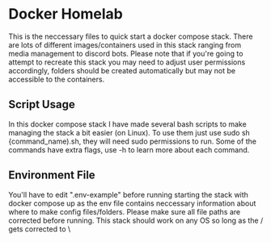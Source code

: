 # Docker Homelab
This is the neccessary files to quick start a docker compose stack. There are lots of different images/containers used in this stack ranging from media management to discord bots.
Please note that if you're going to attempt to recreate this stack you may need to adjust user permissions accordingly, folders should be created automatically but may not be accessible to the containers.

## Script Usage
In this docker compose stack I have made several bash scripts to make managing the stack a bit easier (on Linux). To use them just use sudo sh {command_name).sh, they will need sudo permissions to run.
Some of the commands have extra flags, use -h to learn more about each command.

## Environment File
You'll have to edit ".env-example" before running starting the stack with docker compose up as the env file contains neccessary information about where to make config files/folders.
Please make sure all file paths are corrected before running. This stack should work on any OS so long as the / gets corrected to \
